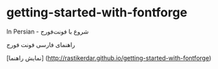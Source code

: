 # getting-started-with-fontforge
In Persian - شروع با فونت‌فورج

راهنمای فارسی فونت فورج

[نمایش راهنما] (http://rastikerdar.github.io/getting-started-with-fontforge)
